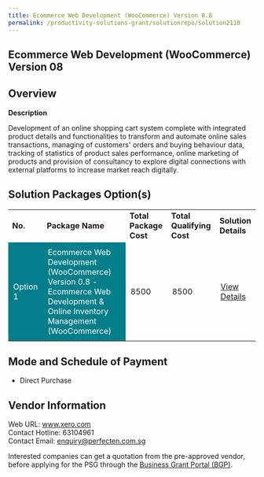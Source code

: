 ```yaml
---
title: Ecommerce Web Development (WooCommerce) Version 0.8
permalink: /productivity-solutions-grant/solutionrepo/solution2110
---
```


## Ecommerce Web Development (WooCommerce) Version 08

## Overview

**Description**

Development of an online shopping cart system complete with integrated product details and functionalities to transform and automate online sales transactions, managing of customers' orders and buying behaviour data, tracking of statistics of product sales performance, online marketing of products and provision of consultancy to explore digital connections with external platforms to increase market reach digitally.

## Solution Packages Option(s)

<table>
<tr>
<td><b>No.</b></td>
<td><b>Package Name</b></td>
<td><b>Total Package Cost</b></td>
<td><b>Total Qualifying Cost</b></td>
<td><b>Solution Details</b></td>
</tr>
<tr>
<td style='padding: 10px; background-color: #037E8A; color: #FFFFFF;'>Option 1</td>
<td style='padding: 10px; background-color: #037E8A; color: #FFFFFF;'>Ecommerce Web Development (WooCommerce) Version 0.8 - Ecommerce Web Development & Online Inventory Management (WooCommerce)</td>
<td style='padding: 10px;'>8500</td>
<td style='padding: 10px;'>8500</td>
<td style='padding: 10px;'><a href='https://www.gobusiness.gov.sg/images/psg/Desensitised_WLP_Consultants_Annex_3_CR_wef_2_Sept_2021.pdf' target='_blank'>View Details</a></td>
</tr>
</table>

## Mode and Schedule of Payment

 - Direct Purchase

## Vendor Information

 Web URL: www.xero.com <br>Contact Hotline: 63104961 <br>Contact Email: enquiry@perfecten.com.sg <br>

Interested companies can get a quotation from the pre-approved vendor, before applying for the PSG through the <a href='https://www.businessgrants.gov.sg/' target='_blank' rel='noopener'>Business Grant Portal (BGP)</a>.

<script src="/jquery/resize-tables.js"></script>
